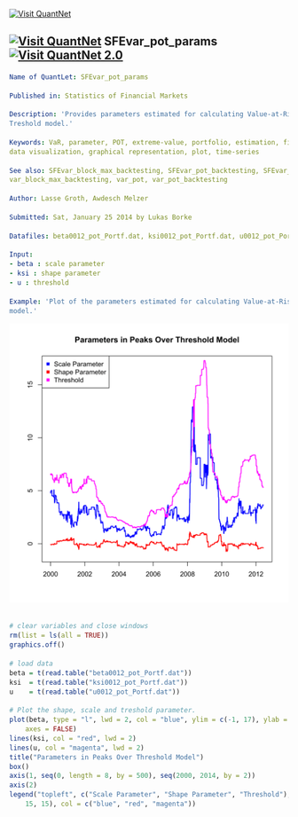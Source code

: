 
[<img src="https://github.com/QuantLet/Styleguide-and-Validation-procedure/blob/master/pictures/banner.png" alt="Visit QuantNet">](http://quantlet.de/index.php?p=info)

## [<img src="https://github.com/QuantLet/Styleguide-and-Validation-procedure/blob/master/pictures/qloqo.png" alt="Visit QuantNet">](http://quantlet.de/) **SFEvar_pot_params** [<img src="https://github.com/QuantLet/Styleguide-and-Validation-procedure/blob/master/pictures/QN2.png" width="60" alt="Visit QuantNet 2.0">](http://quantlet.de/d3/ia)

```yaml
Name of QuantLet: SFEvar_pot_params

Published in: Statistics of Financial Markets

Description: 'Provides parameters estimated for calculating Value-at-Risk (VaR) with Peaks Over
Treshold model.'

Keywords: VaR, parameter, POT, extreme-value, portfolio, estimation, financial, forecast, risk,
data visualization, graphical representation, plot, time-series

See also: SFEvar_block_max_backtesting, SFEvar_pot_backtesting, SFEvar_block_max_params, block_max,
var_block_max_backtesting, var_pot, var_pot_backtesting

Author: Lasse Groth, Awdesch Melzer

Submitted: Sat, January 25 2014 by Lukas Borke

Datafiles: beta0012_pot_Portf.dat, ksi0012_pot_Portf.dat, u0012_pot_Portf.dat

Input:
- beta : scale parameter
- ksi : shape parameter
- u : threshold

Example: 'Plot of the parameters estimated for calculating Value-at-Risk with Peaks Over Treshold
model.'

```

![Picture1](SFEvar_pot_params-1.png)


```r

# clear variables and close windows
rm(list = ls(all = TRUE))
graphics.off()

# load data
beta = t(read.table("beta0012_pot_Portf.dat"))
ksi  = t(read.table("ksi0012_pot_Portf.dat"))
u    = t(read.table("u0012_pot_Portf.dat"))

# Plot the shape, scale and treshold parameter.
plot(beta, type = "l", lwd = 2, col = "blue", ylim = c(-1, 17), ylab = c(""), xlab = c(""), 
    axes = FALSE)
lines(ksi, col = "red", lwd = 2)
lines(u, col = "magenta", lwd = 2)
title("Parameters in Peaks Over Threshold Model")
box()
axis(1, seq(0, length = 8, by = 500), seq(2000, 2014, by = 2))
axis(2)
legend("topleft", c("Scale Parameter", "Shape Parameter", "Threshold"), pch = c(15, 
    15, 15), col = c("blue", "red", "magenta"))
```
